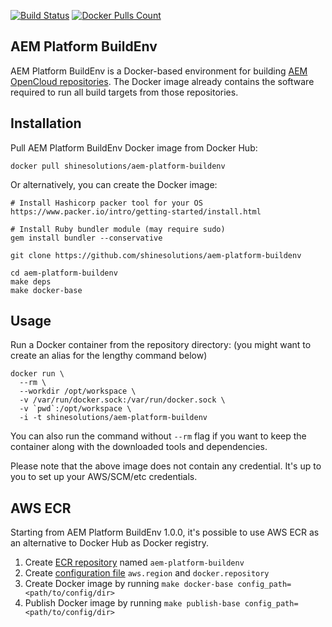 [![Build Status](https://img.shields.io/travis/shinesolutions/aem-platform-buildenv.svg)](http://travis-ci.org/shinesolutions/aem-platform-buildenv)
[![Docker Pulls Count](https://img.shields.io/docker/pulls/shinesolutions/aem-platform-buildenv.svg)](https://hub.docker.com/r/shinesolutions/aem-platform-buildenv/)

AEM Platform BuildEnv
---------------------

AEM Platform BuildEnv is a Docker-based environment for building [AEM OpenCloud repositories](https://github.com/topics/aem-opencloud). The Docker image already contains the software required to run all build targets from those repositories.

Installation
------------

Pull AEM Platform BuildEnv Docker image from Docker Hub:

    docker pull shinesolutions/aem-platform-buildenv

Or alternatively, you can create the Docker image:

    # Install Hashicorp packer tool for your OS
    https://www.packer.io/intro/getting-started/install.html

    # Install Ruby bundler module (may require sudo)
    gem install bundler --conservative

    git clone https://github.com/shinesolutions/aem-platform-buildenv

    cd aem-platform-buildenv
    make deps
    make docker-base

Usage
-----

Run a Docker container from the repository directory:
(you might want to create an alias for the lengthy command below)

    docker run \
      --rm \
      --workdir /opt/workspace \
      -v /var/run/docker.sock:/var/run/docker.sock \
      -v `pwd`:/opt/workspace \
      -i -t shinesolutions/aem-platform-buildenv

You can also run the command without `--rm` flag if you want to keep the container along with the downloaded tools and dependencies.

Please note that the above image does not contain any credential. It's up to you to set up your AWS/SCM/etc credentials.

AWS ECR
-------

Starting from AEM Platform BuildEnv 1.0.0, it's possible to use AWS ECR as an alternative to Docker Hub as Docker registry.

1. Create [ECR repository](https://docs.aws.amazon.com/AmazonECR/latest/userguide/repository-create.html) named `aem-platform-buildenv`
2. Create [configuration file](https://github.com/shinesolutions/aem-platform-buildenv/blob/master/docs/configuration.md) `aws.region` and `docker.repository`
3. Create Docker image by running `make docker-base config_path=<path/to/config/dir>`
4. Publish Docker image by running `make publish-base config_path=<path/to/config/dir>`
